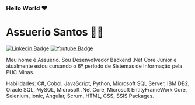 ### Hello World :heart:

<!--
**You found a secret! sanbatistta/sanbatistta is a ✨special ✨ repository that you can use to add a README.md to your GitHub profile. Make sure it’s public and initialize it with a README to get started.

Here are some ideas to get you started:

- 🔭 I’m currently working on ...
- 🌱 I’m currently learning ...
- 👯 I’m looking to collaborate on ...
- 🤔 I’m looking for help with ...
- 💬 Ask me about ...
- 📫 How to reach me: ...
- 😄 Pronouns: ...
- ⚡ Fun fact: ...
-->


# Assuerio Santos :man_technologist:

[![Linkedin Badge](https://img.shields.io/badge/-LinkedIn-blue?style=flat-square&logo=Linkedin&logoColor=white&link=https://www.linkedin.com/in/sanbatistta/)](https://www.linkedin.com/in/sanbatistta/)
[![Youtube Badge](https://img.shields.io/badge/-YouTube-c14438?style=flat-square&logo=YouTube&logoColor=white&link=https://www.youtube.com/channel/UCDGj4yrWBC2ua0CV4NxoUBg/)](https://www.youtube.com/channel/UCDGj4yrWBC2ua0CV4NxoUBg)

Meu nome é Assuerio. Sou Desenvolvedor Backend .Net Core Júnior e atualmente estou cursando o 6º período de Sistemas de Informação pela PUC Minas. 


Habilidades: C#, Cobol, JavaScript, Python, Microsoft SQL Server, IBM DB2, Oracle SQL, MySQL, Microsoft .Net Core, Microsoft EntityFrameWork Core, Selenium, Ionic, Angular, Scrum, HTML, CSS, SSIS Packages.


<!--
